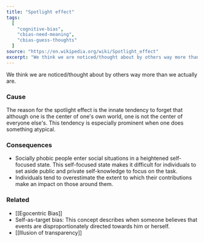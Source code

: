```yaml
---
title: "Spotlight effect"
tags:
  [
    "cognitive-bias",
    "cbias-need-meaning",
    "cbias-guess-thoughts"
  ]
source: "https://en.wikipedia.org/wiki/Spotlight_effect"
excerpt: "We think we are noticed/thought about by others way more than we actually are."
---
```


We think we are noticed/thought about by others way more than we actually are.

### Cause

The reason for the spotlight effect is the innate tendency to forget that although one is the center of one's own world, one is not the center of everyone else's. This tendency is especially prominent when one does something atypical.

### Consequences

- Socially phobic people enter social situations in a heightened self-focused state. This self-focused state makes it difficult for individuals to set aside public and private self-knowledge to focus on the task.
- Individuals tend to overestimate the extent to which their contributions make an impact on those around them.

### Related

- [[Egocentric Bias]]
- Self-as-target bias: This concept describes when someone believes that events are disproportionately directed towards him or herself. 
- [[Illusion of transparency]]
